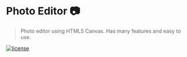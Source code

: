 # Photo Editor 📷</br>
> Photo editor using HTML5 Canvas. Has many features and easy to use. </br>

[![license](https://img.shields.io/github/license/stormtrooper01/photoeditor.svg)](https://github.com/stormtrooper01/photoeditor/blob/main/LICENSE)

